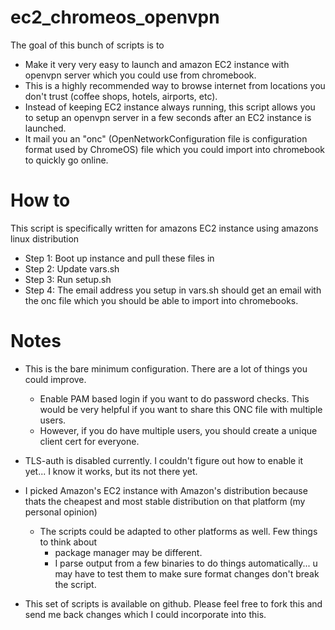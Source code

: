 
ec2_chromeos_openvpn
====================
The goal of this bunch of scripts is to 
* Make it very very easy to launch and amazon EC2 instance with openvpn server which you could use from chromebook.  
* This is a highly recommended way to browse internet from locations you don't trust (coffee shops, hotels, airports, etc).  
* Instead of keeping EC2 instance always running, this script allows you to setup an openvpn server in a few seconds after an EC2 instance is launched. 
* It mail you an "onc" (OpenNetworkConfiguration file is configuration format used by ChromeOS) file which you could import into chromebook to quickly go online.

How to
======

This script is specifically written for amazons EC2 instance using amazons linux distribution

* Step 1: Boot up instance and pull these files in
* Step 2: Update vars.sh
* Step 3: Run setup.sh
* Step 4: The email address you setup in vars.sh should get an email with the onc file which you should be able to import into chromebooks.

Notes
=====

* This is the bare minimum configuration. There are a lot of things you could improve.
   + Enable PAM based login if you want to do password checks. This would be very helpful if you want to share this ONC file with multiple users.
   + However, if you do have multiple users, you should create a unique client cert for everyone.

* TLS-auth is disabled currently. I couldn't figure out how to enable it yet... I know it works, but its not there yet.

* I picked Amazon's EC2 instance with Amazon's distribution because thats the cheapest and most stable distribution on that platform (my personal opinion)
   + The scripts could be adapted to other platforms as well. Few things to think about
     - package manager may be different. 
     - I parse output from a few binaries to do things automatically... u may have to test them to make sure format changes don't break the script.

* This set of scripts is available on github. Please feel free to fork this and send me back changes which I could incorporate into this.

